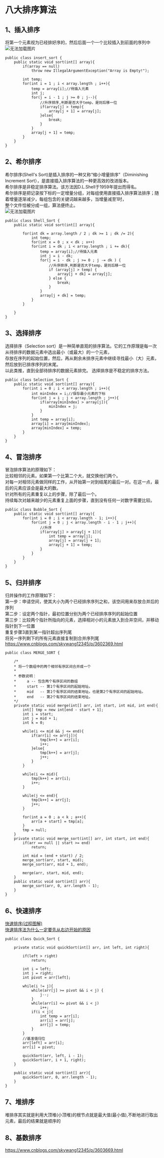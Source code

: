 # 八大排序算法

## 1、插入排序
将第一个元素视为已经排好序的，然后后面一个一个比较插入到前面的序列中<br>
![无法加载图片](https://github.com/Ywfy/Summary-of-interview-questions/blob/master/SortMethod/%E6%8F%92%E5%85%A5%E6%8E%92%E5%BA%8F.gif)<br>
```
public class insert_sort {
    public static void sort(int[] array){
        if(array == null)
            throw new IllegalArgumentException("Array is Empty!");

        int temp;
        for(int i = 1 ; i < array.length ; i++){
            temp = array[i];//待插入元素
            int j;
            for(j = i - 1 ; j >= 0 ; j--){
                //升序排序,判断是否大于temp，是则后移一位
                if(array[j] > temp){
                    array[j + 1] = array[j];
                }else{
                    break;
                }
            }
            array[j + 1] = temp;
        }
    }
}
```

## 2、希尔排序
希尔排序(Shell's Sort)是插入排序的一种又称“缩小增量排序”（Diminishing Increment Sort），是直接插入排序算法的一种更高效的改进版本。<br>
希尔排序是非稳定排序算法。该方法因D.L.Shell于1959年提出而得名。<br>
希尔排序是把记录按下标的一定增量分组，对每组使用直接插入排序算法排序；随着增量逐渐减少，每组包含的关键词越来越多，当增量减至1时，<br>
整个文件恰被分成一组，算法便终止。<br>
![无法加载图片]()
```
public class Shell_Sort {
    public static void sort(int[] array){

        for(int dk = array.length / 2 ; dk >= 1 ; dk /= 2){
            int temp;
            for(int x = 0 ; x < dk ; x++)
            for(int i = dk ; i < array.length ; i += dk){
                temp = array[i];//待插入元素
                int j = i - dk;
                for(j = i - dk ; j >= 0 ; j -= dk ) {
                    //升序排序,判断是否大于temp，是则后移一位
                    if (array[j] > temp) {
                        array[j + dk] = array[j];
                    } else {
                        break;
                    }
                }
                array[j + dk] = temp;
            }
        }

    }
}
```

## 3、选择排序
选择排序（Selection sort）是一种简单直观的排序算法。它的工作原理是每一次从待排序的数据元素中选出最小（或最大）的一个元素，<br>
存放在序列的起始位置，然后，再从剩余未排序元素中继续寻找最小（大）元素，然后放到已排序序列的末尾。<br>
以此类推，直到全部待排序的数据元素排完。 选择排序是不稳定的排序方法。<br>
```
public class Selection_Sort {
    public static void sort(int[] array){
        for(int i = 0 ; i < array.length ; i++){
            int minIndex = i;//保存最小元素的下标
            for(int j = i ; j < array.length ; j++){
                if(array[minIndex] > array[j]){
                    minIndex = j;
                }
            }
            int temp = array[i];
            array[i] = array[minIndex];
            array[minIndex] = temp;
        }
    }
}
```

## 4、冒泡排序
冒泡排序算法的原理如下：<br>
比较相邻的元素。如果第一个比第二个大，就交换他们两个。<br>
对每一对相邻元素做同样的工作，从开始第一对到结尾的最后一对。在这一点，最后的元素应该会是最大的数。<br>
针对所有的元素重复以上的步骤，除了最后一个。<br>
持续每次对越来越少的元素重复上面的步骤，直到没有任何一对数字需要比较。<br>
```
public class Bubble_Sort {
    public static void sort(int[] array){
        for(int i = 0 ; i < array.length - 1; i++){
            for(int j = 0 ; j < array.length - i - 1 ; j++){
                //升序
                if(array[j] > array[j + 1]){
                    int temp = array[j];
                    array[j] = array[j + 1];
                    array[j + 1] = temp;
                }
            }
        }
    }
}
```

## 5、归并排序
归并操作的工作原理如下：<br>
第一步：申请空间，使其大小为两个已经排序序列之和，该空间用来存放合并后的序列<br>
第二步：设定两个指针，最初位置分别为两个已经排序序列的起始位置<br>
第三步：比较两个指针所指向的元素，选择相对小的元素放入到合并空间，并移动指针到下一位置<br>
重复步骤3直到某一指针超出序列尾<br>
将另一序列剩下的所有元素直接复制到合并序列尾<br>
https://www.cnblogs.com/skywang12345/p/3602369.html<br>
```
public class MERGE_SORT {

    /*
    * 将一个数组中的两个相邻有序区间合并成一个
    *
    * 参数说明：
    *     a -- 包含两个有序区间的数组
    *     start -- 第1个有序区间的起始地址。
    *     mid   -- 第1个有序区间的结束地址。也是第2个有序区间的起始地址。
    *     end   -- 第2个有序区间的结束地址。
    */
    private static void merge(int[] arr, int start, int mid, int end){
        int[] tmp = new int[end - start + 1];
        int i = start;
        int j = mid + 1;
        int k = 0;

        while(i <= mid && j <= end){
            if(arr[i] <= arr[j]){
                tmp[k++] = arr[i];
                i++;
            }else{
                tmp[k++] = arr[j];
                j++;
            }
        }

        while(i <= mid){
            tmp[k++] = arr[i];
            i++;
        }

        while(j <= end){
            tmp[k++] = arr[j];
            j++;
        }

        for(int a = 0 ; a < k ; a++){
            arr[a + start] = tmp[a];
        }
        tmp = null;
    }
    private static void merge_sort(int[] arr, int start, int end){
        if(arr == null || start >= end)
            return;

        int mid = (end + start) / 2;
        merge_sort(arr, start, mid);
        merge_sort(arr, mid + 1, end);

        merge(arr, start, mid, end);
    }
    public static void sort(int[] arr){
        merge_sort(arr, 0, arr.length - 1);
    }
}
```

## 6、快速排序
[快速排序(过程图解)](https://blog.csdn.net/adusts/article/details/80882649)<br>
[快速排序法为什么一定要先从右边开始的原因](https://blog.csdn.net/lkp1603645756/article/details/85008715)<br>
```
public class Quick_Sort {

    private static void quickSort(int[] arr, int left, int right){

        if(left > right)
            return;

        int i = left;
        int j = right;
        int pivot = arr[left];

        while(i != j){
            while(arr[j] >= pivot && i < j) {
                j--;
            }
            while(arr[i] <= pivot && i < j)
                i++;
            if(i < j){
                int temp = arr[i];
                arr[i] = arr[j];
                arr[j] = temp;
            }
        }
        //基准值归位
        arr[left] = arr[i];
        arr[i] = pivot;

        quickSort(arr, left, i - 1);
        quickSort(arr, i + 1, right);
    }

    public static void sort(int[] arr){
        quickSort(arr, 0, arr.length - 1);
    }
}
```

## 7、堆排序
堆排序其实就是利用大顶堆(小顶堆)的根节点就是最大值(最小值),不断地进行取出元素，最后的结果就是顺序的

## 8、基数排序
https://www.cnblogs.com/skywang12345/p/3603669.html<br>
